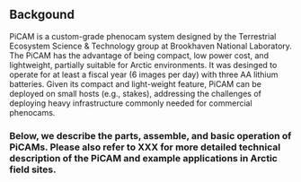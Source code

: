 ## Backgound
PiCAM is a custom-grade phenocam system designed by the Terrestrial Ecosystem Science & Technology group at Brookhaven National Laboratory. The PiCAM has the advantage of being compact, low power cost, and lightweight, partially suitable for Arctic environments. It was desinged to operate for at least a fiscal year (6 images per day) with three AA lithium batteries. Given its compact and light-weight feature, PiCAM can be deployed on small hosts (e.g., stakes), addressing the challenges of deploying heavy infrastructure commonly needed for commercial phenocams.
### Below, we describe the parts, assemble, and basic operation of PiCAMs. Please also refer to XXX for more detailed technical description of the PiCAM and example applications in Arctic field sites. 
